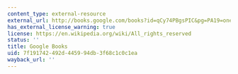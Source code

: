 ```yaml
---
content_type: external-resource
external_url: http://books.google.com/books?id=qCy74PBgsPIC&pg=PA19=onepage
has_external_license_warning: true
license: https://en.wikipedia.org/wiki/All_rights_reserved
status: ''
title: Google Books
uid: 7f191742-492d-4459-94db-3f68c1c0c1ea
wayback_url: ''
---
```

